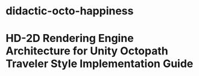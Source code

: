 # didactic-octo-happiness
# HD-2D Rendering Engine Architecture for Unity Octopath Traveler Style Implementation Guide
